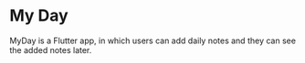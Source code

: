 # My Day

MyDay is a Flutter app, in which users can add daily notes and they can see the added notes later.
